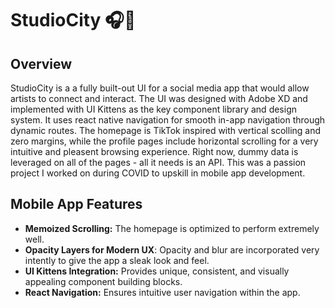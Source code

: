 # StudioCity 🎧🔗

## Overview
StudioCity is a a fully built-out UI for a social media app that would allow artists to connect and interact. The UI was designed with Adobe XD and implemented with UI Kittens as the key component library and design system. It uses react native navigation for smooth in-app navigation through dynamic routes. The homepage is TikTok inspired with vertical scolling and zero margins, while the profile pages include horizontal scrolling for a very intuitive and pleasent browsing experience. Right now, dummy data is leveraged on all of the pages - all it needs is an API. This was a passion project I worked on during COVID to upskill in mobile app development.

## Mobile App Features
- **Memoized Scrolling:** The homepage is optimized to perform extremely well.
- **Opacity Layers for Modern UX**: Opacity and blur are incorporated very intently to give the app a sleak look and feel.
- **UI Kittens Integration:** Provides unique, consistent, and visually appealing component building blocks.
- **React Navigation:** Ensures intuitive user navigation within the app.
